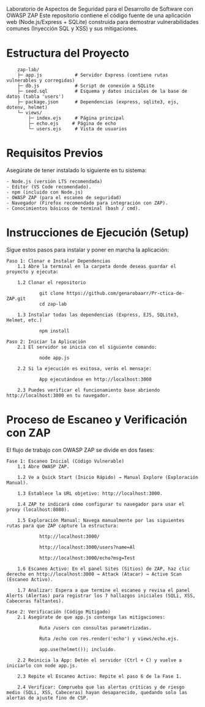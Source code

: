 Laboratorio de Aspectos de Seguridad para el Desarrollo de Software con OWASP ZAP
Este repositorio contiene el código fuente de una aplicación web (Node.js/Express + SQLite) construida para demostrar vulnerabilidades comunes (Inyección SQL y XSS) y sus mitigaciones.

# Estructura del Proyecto

        zap-lab/
        ├─ app.js            # Servidor Express (contiene rutas vulnerables y corregidas)
        ├─ db.js             # Script de conexión a SQLite
        ├─ seed.sql          # Esquema y datos iniciales de la base de datos (tabla 'users')
        ├─ package.json      # Dependencias (express, sqlite3, ejs, dotenv, helmet)
        └─ views/
            ├─ index.ejs     # Página principal
            ├─ echo.ejs     # Página de echo
            └─ users.ejs     # Vista de usuarios

# Requisitos Previos

Asegúrate de tener instalado lo siguiente en tu sistema:

    - Node.js (versión LTS recomendada)
    - Editor (VS Code recomendado).
    - npm (incluido con Node.js)
    - OWASP ZAP (para el escaneo de seguridad)
    - Navegador (Firefox recomendado para integración con ZAP).
    - Conocimientos básicos de terminal (bash / cmd).

# Instrucciones de Ejecución (Setup)

Sigue estos pasos para instalar y poner en marcha la aplicación:

    Paso 1: Clonar e Instalar Dependencias
        1.1 Abre la terminal en la carpeta donde deseas guardar el proyecto y ejecuta:

        1.2 Clonar el repositorio

                git clone https://github.com/genarobaarr/Pr-ctica-de-ZAP.git
                cd zap-lab

        1.3 Instalar todas las dependencias (Express, EJS, SQLite3, Helmet, etc.)

                npm install

    Paso 2: Iniciar la Aplicación
        2.1 El servidor se inicia con el siguiente comando:

                node app.js

        2.2 Si la ejecución es exitosa, verás el mensaje:

                App ejecutándose en http://localhost:3000

        2.3 Puedes verificar el funcionamiento base abriendo http://localhost:3000 en tu navegador.

# Proceso de Escaneo y Verificación con ZAP

El flujo de trabajo con OWASP ZAP se divide en dos fases:

    Fase 1: Escaneo Inicial (Código Vulnerable)
        1.1 Abre OWASP ZAP.

        1.2 Ve a Quick Start (Inicio Rápido) → Manual Explore (Exploración Manual).

        1.3 Establece la URL objetivo: http://localhost:3000.

        1.4 ZAP te indicará cómo configurar tu navegador para usar el proxy (localhost:8080).

        1.5 Exploración Manual: Navega manualmente por las siguientes rutas para que ZAP capture la estructura:

                http://localhost:3000/

                http://localhost:3000/users?name=Al

                http://localhost:3000/echo?msg=Test

        1.6 Escaneo Activo: En el panel Sites (Sitios) de ZAP, haz clic derecho en http://localhost:3000 → Attack (Atacar) → Active Scan (Escaneo Activo).

        1.7 Analizar: Espera a que termine el escaneo y revisa el panel Alerts (Alertas) para registrar los 7 hallazgos iniciales (SQLi, XSS, Cabeceras faltantes).

    Fase 2: Verificación (Código Mitigado)
        2.1 Asegúrate de que app.js contenga las mitigaciones:

                Ruta /users con consultas parametrizadas.

                Ruta /echo con res.render('echo') y views/echo.ejs.

                app.use(helmet()); incluido.

        2.2 Reinicia la App: Detén el servidor (Ctrl + C) y vuelve a iniciarlo con node app.js.

        2.3 Repite el Escaneo Activo: Repite el paso 6 de la Fase 1.

        2.4 Verificar: Comprueba que las alertas críticas y de riesgo medio (SQLi, XSS, Cabeceras) hayan desaparecido, quedando solo las alertas de ajuste fino de CSP.